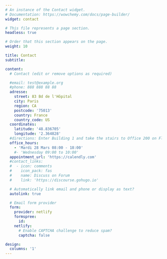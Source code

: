 ```yaml
---
# An instance of the Contact widget.
# Documentation: https://wowchemy.com/docs/page-builder/
widget: contact

# This file represents a page section.
headless: true

# Order that this section appears on the page.
weight: 10

title: Contact
subtitle:

content:
  # Contact (edit or remove options as required)

  #email: test@example.org
  #phone: 888 888 88 88
  adresse:
    street: 83 Bd de l'Hôpital
    city: Paris
    region: CA
    postcode: '75013'
    country: France
    country_code: US
  coordinates:
    latitude: '48.836705'
    longitude: '2.364828'
  #directions: Enter Building 1 and take the stairs to Office 200 on Floor 2
  office_hours:
    - 'Mardi 28 Mars 08:00 - 18:00'
    #- 'Wednesday 09:00 to 10:00'
  appointment_url: 'https://calendly.com'
  #contact_links:
  #  - icon: comments
  #    icon_pack: fas
  #    name: Discuss on Forum
  #    link: 'https://discourse.gohugo.io'

  # Automatically link email and phone or display as text?
  autolink: true

  # Email form provider
  form:
    provider: netlify
    formspree:
      id:
    netlify:
      # Enable CAPTCHA challenge to reduce spam?
      captcha: false

design:
  columns: '1'
---
```


